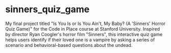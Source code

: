 # sinners_quiz_game
My final project titled "Is You Is or Is You Ain't, My Baby? (A 'Sinners' Horror Quiz Game)" for the Code in Place course at Stanford University. Inspired by director Ryan Coogler's horror film "Sinners", this interactive quiz game helps users identify if their loved one is a vampire by asking a series of scenario and behavioral-based questions about the undead. 
